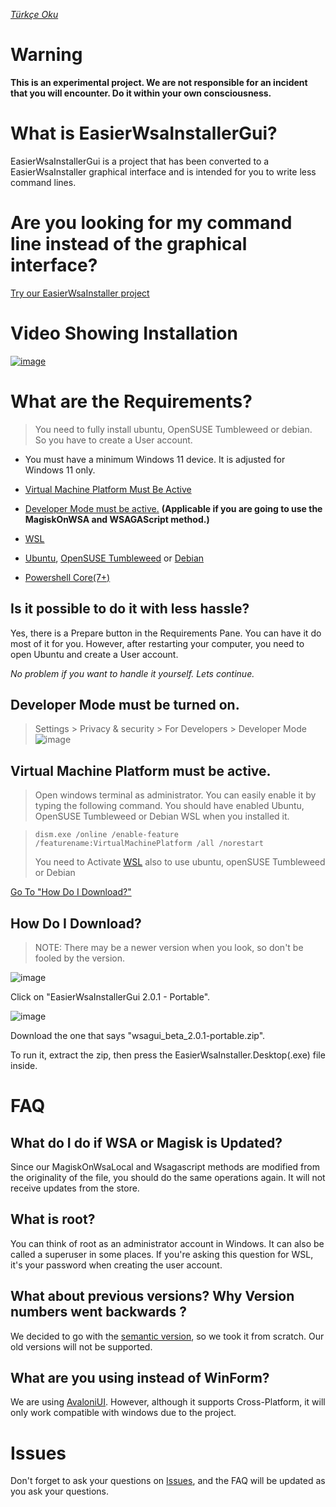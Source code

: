 ﻿[_Türkçe Oku_](https://github.com/herrwinfried/EasierWsaInstallerGui/blob/alpha/README-TR.md)

# Warning
**This is an experimental project. We are not responsible for an incident that you will encounter. Do it within your own consciousness.**

# What is EasierWsaInstallerGui?

EasierWsaInstallerGui is a project that has been converted to a EasierWsaInstaller graphical interface and is intended for you to write less command lines.

# Are you looking for my command line instead of the graphical interface?
[Try our EasierWsaInstaller project](https://github.com/herrwinfried/EasierWsaInstaller#readme)

# Video Showing Installation

[![image](https://user-images.githubusercontent.com/52379312/215293594-f8099bda-5a1a-4046-8668-96da842f9d20.png)](https://youtu.be/CqYldLypxYs)


# What are the Requirements?

> You need to fully install ubuntu, OpenSUSE Tumbleweed or debian. So you have to create a User account.

- You must have a minimum Windows 11 device. It is adjusted for Windows 11 only.

- [Virtual Machine Platform Must Be Active](#virtual-machine-platform-must-be-active)
- [Developer Mode must be active.](#developer-mode-must-be-turned-on) **(Applicable if you are going to use the MagiskOnWSA and WSAGAScript method.)**
- [WSL](https://aka.ms/wslstorepage)
- [Ubuntu](https://www.microsoft.com/store/productId/9PDXGNCFSCZV), [OpenSUSE Tumbleweed](https://www.microsoft.com/p/opensuse-tumbleweed/9mssk2zxxn11) or [Debian](https://www.microsoft.com/p/debian/9msvkqc78pk6)
- [Powershell Core(7+)](https://www.microsoft.com/en-us/p/powershell/9mz1snwt0n5d)

## **Is it possible to do it with less hassle?**
Yes, there is a Prepare button in the Requirements Pane. You can have it do most of it for you. However, after restarting your computer, you need to open Ubuntu and create a User account.

*No problem if you want to handle it yourself. Lets continue.*

## Developer Mode must be turned on.
> Settings > Privacy & security > For Developers > Developer Mode
> ![image](https://user-images.githubusercontent.com/52379312/138754144-e81779ea-4c61-46c6-8860-6c39b33aab47.png)

## **Virtual Machine Platform must be active.**

> Open windows terminal as administrator. You can easily enable it by typing the following command. You should have enabled Ubuntu, OpenSUSE Tumbleweed or Debian WSL when you installed it.

> ```
> dism.exe /online /enable-feature /featurename:VirtualMachinePlatform /all /norestart
> ```
> You need to Activate [WSL](https://aka.ms/wslstorepage) also to use ubuntu, openSUSE Tumbleweed or Debian

[Go To "How Do I Download?"](#how-do-i-download)

## **How Do I Download?**

> NOTE: There may be a newer version when you look, so don't be fooled by the version.

![image](https://user-images.githubusercontent.com/52379312/193084466-a23bd4d4-8b73-43ba-83a6-5f20b7c1883e.png)


Click on "EasierWsaInstallerGui 2.0.1 - Portable".

![image](https://user-images.githubusercontent.com/52379312/193084631-d4cdfe6e-e6ca-482f-9b1f-e6ac16663ddf.png)


Download the one that says "wsagui_beta_2.0.1-portable.zip".

To run it, extract the zip, then press the EasierWsaInstaller.Desktop(.exe) file inside.


# FAQ

## What do I do if WSA or Magisk is Updated?

Since our MagiskOnWsaLocal and Wsagascript methods are modified from the originality of the file, you should do the same operations again. It will not receive updates from the store.

## What is root?

You can think of root as an administrator account in Windows. It can also be called a superuser in some places. If you're asking this question for WSL, it's your password when creating the user account.

## What about previous versions? Why Version numbers went backwards ?

We decided to go with the [semantic version](https://semver.org/), so we took it from scratch. Our old versions will not be supported.

## What are you using instead of WinForm?

We are using [AvaloniUI](https://avaloniaui.net). However, although it supports Cross-Platform, it will only work compatible with windows due to the project.

# Issues
Don't forget to ask your questions on [Issues](https://github.com/herrwinfried/wsa-gui/issues), and the FAQ will be updated as you ask your questions.


